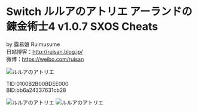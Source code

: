 # Switch ルルアのアトリエ アーランドの錬金術士4 v1.0.7 SXOS Cheats
by 露易娘 Ruimusume</br>
日站博客：http://ruisan.blog.jp/</br>
微博：https://weibo.com/ruisan</br>

<img src="https://i.imgur.com/U56sAlb.jpg" alt="ルルアのアトリエ"/>

TID:0100B2B00BDEE000</br>
BID:bb6a24337631cb28

<img src="https://imgur.com/67PFfGQ.jpg" alt="ルルアのアトリエ"/>
<img src="https://imgur.com/Wg2LS7Y.jpg" alt="ルルアのアトリエ"/>
